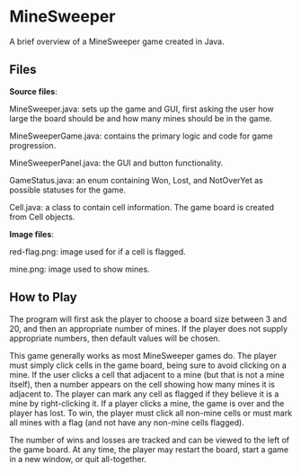 # MineSweeper
A brief overview of a MineSweeper game created in Java. 

## Files
**Source files**:

MineSweeper.java: sets up the game and GUI, first asking the user how large the board should be and how many mines should be in the game.

MineSweeperGame.java: contains the primary logic and code for game progression.

MineSweeperPanel.java: the GUI and button functionality.

GameStatus.java: an enum containing Won, Lost, and NotOverYet as possible statuses for the game.

Cell.java: a class to contain cell information. The game board is created from Cell objects.

**Image files**:

red-flag.png: image used for if a cell is flagged.

mine.png: image used to show mines.

## How to Play
The program will first ask the player to choose a board size between 3 and 20, and then an appropriate number of mines. If the player does not supply appropriate numbers, then default values will be chosen. 

This game generally works as most MineSweeper games do. The player must simply click cells in the game board, being sure to avoid clicking on a mine. If the user clicks a cell that adjacent to a mine (but that is not a mine itself), then a number appears on the cell showing how many mines it is adjacent to. The player can mark any cell as flagged if they believe it is a mine by right-clicking it. If a player clicks a mine, the game is over and the player has lost. To win, the player must click all non-mine cells or must mark all mines with a flag (and not have any non-mine cells flagged).

The number of wins and losses are tracked and can be viewed to the left of the game board. At any time, the player may restart the board, start a game in a new window, or quit all-together.

